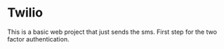 # Twilio
This is a basic web project that just sends the sms. First step for the two factor authentication.
